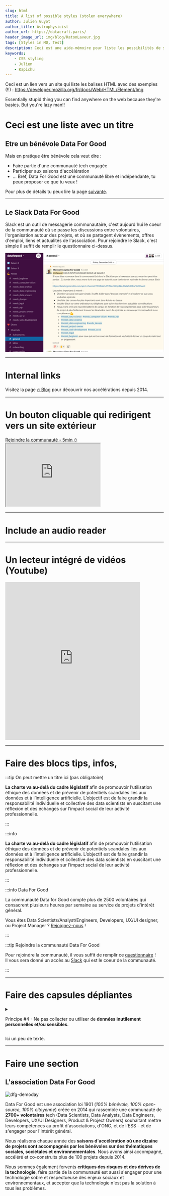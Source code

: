 ```yaml
---
slug: html
title: A list of possible styles (stolen everywhere) 
author: Julien Guyot 
author_title: Astrophysicist
author_url: https://datacraft.paris/
header_image_url: img/blog/RatonLaveur.jpg
tags: [Styles in MD, Test]
description: Ceci est une aide-mémoire pour liste les possibilités de styles dans du MarkDown
keywords:
    - CSS styling
    - Julien
    - Kapichu
---
```



Ceci est un lien vers un site qui liste les balises HTML avec des exemples (!!) : https://developer.mozilla.org/fr/docs/Web/HTML/Element/Img


Essentially stupid thing you can find anywhere on the web because they're basics. But you're lazy man!!

<!--truncate-->


# Ceci est une liste avec un titre

## Etre un bénévole Data For Good
Mais en pratique être bénévole cela veut dire : 
- Faire partie d'une communauté tech engagée
- Participer aux saisons d'accélération
- ... Bref, Data For Good est une communauté libre et indépendante, tu peux proposer ce que tu veux !

Pour plus de détails tu peux lire la page [suivante](https://dataforgood.slite.com/p/channel/F9UR6bhuYCPAtvfLDje8Zc/notes/t1KTZaDgs). 

---

## Le Slack Data For Good
Slack est un outil de messagerie communautaire, c'est aujourd'hui le coeur de la communauté où se passe les discussions entre volontaires, l'organisation autour des projets, et où se partagent évènements, offres d'emploi, liens et actualités de l'association. Pour rejoindre le Slack, c'est simple il suffit de remplir le questionnaire ci-dessus. 

![slack](./img/2022-03-02-CSSStyle/slack.png)


---

# Internal links

Visitez la page [🔥 Blog](/blog) pour découvrir nos accélérations depuis 2014.

---

# Un bouton cliquable qui redirigent vers un site extérieur


<div style={{"textAlign":"center","marginBottom":"20px"}}>
<a href="https://airtable.com/shrPjA75ckEgQdPUF" target="_blank" className="button button--secondary button--lg button-home">
Rejoindre la communauté - 5min ⏱
</a>
</div>


<iframe id="inlineFrameExample"
    title="Inline Frame Example"
    width="300"
    height="200"
    src="https://www.openstreetmap.org/export/embed.html?bbox=-0.004017949104309083%2C51.47612752641776%2C0.00030577182769775396%2C51.478569861898606&layer=mapnik">
</iframe>

---

# Include an audio reader

<!-- <figure>
    <figcaption>Listen to the T-Rex:</figcaption>
    <audio
        controls
        src="roar.wav" type="audio/wav">
            Your browser does not support the
            <code>audio</code> element.
    </audio>
</figure>


<audio
    controls
    src="Kalimba.mp3">
        Your browser does not support the
        <code>audio</code> element.
</audio> -->





<!-- <audio controls="controls">
  <source src="toto.wav" type="audio/wav">
  Votre navigateur ne prend pas en charge l'élément <code>audio</code>.
</audio> -->


---

# Un lecteur intégré de vidéos (Youtube)

<iframe width="85%" height="500px" src="https://www.youtube.com/embed/0xtPrTo-13o" alt="Présentation de datacraft par Isabelle" title="YouTube video player" frameBorder="0" allow="accelerometer; autoplay; clipboard-write; encrypted-media; gyroscope; picture-in-picture" allowFullScreen></iframe>


---

# Faire des blocs tips, infos, 

:::tip On peut mettre un titre ici (pas obligatoire)

**La charte va au-delà du cadre législatif** afin de promouvoir l’utilisation éthique des données et de prévenir de potentiels scandales liés aux données et à l’intelligence artificielle. L’objectif est de faire grandir la responsabilité individuelle et collective des data scientists en suscitant une réflexion et des échanges sur l’impact social de leur activité professionnelle.

:::

:::info

**La charte va au-delà du cadre législatif** afin de promouvoir l’utilisation éthique des données et de prévenir de potentiels scandales liés aux données et à l’intelligence artificielle. L’objectif est de faire grandir la responsabilité individuelle et collective des data scientists en suscitant une réflexion et des échanges sur l’impact social de leur activité professionnelle.

:::

:::info Data For Good

La communauté Data for Good compte plus de 2500 volontaires qui consacrent plusieurs heures par semaine au service de projets d'intérêt général.

Vous êtes Data Scientists/Analyst/Engineers, Developers, UX/UI designer, ou Project Manager ? [Rejoignez-nous](https://airtable.com/shrPjA75ckEgQdPUF) !

:::

:::tip Rejoindre la communauté Data For Good

Pour rejoindre la communauté, il vous suffit de remplir ce [questionnaire](https://airtable.com/shrPjA75ckEgQdPUF) !<br/>
Il vous sera donné un accès au [Slack](#le-slack-data-for-good) qui est le coeur de la communauté.

:::


---

# Faire des capsules dépliantes

<details>
<summary>

Principe #4 - Ne pas collecter ou utiliser de **données inutilement personnelles et/ou sensibles**.

</summary>
<div>

*Etape projet (2): Je collecte ou je dispose de données*

... et une « donnée sensible » ?

L’[article 9 du Règlement Général sur la Protection des Données (RGPD)](https://www.cnil.fr/fr/reglement-europeen-protection-donnees/chapitre2#Article9) prévoit que « le traitement des données à caractère personnel qui révèle l'origine raciale ou ethnique, les opinions politiques, les convictions religieuses ou philosophiques ou l'appartenance syndicale, ainsi que le traitement des données génétiques, des données biométriques aux fins d'identifier une personne physique de manière unique, des données concernant la santé ou des données concernant la vie sexuelle ou l'orientation sexuelle d'une personne physique sont interdits ».

</div>
</details>


Ici un peu de texte.

---

# Faire une section

<section className="light-green">
          <div className="container main-section">
            <h1>L'association Data For Good</h1>
            <div className="row">
              <div className="col col--6">
                <img src="./img/events.jpg" alt="dfg-demoday" style={{"width":"100%","marginBottom":"20px"}}/>
              </div>
              <div className="col col--6" style={{"textAlign":"left","alignContent":"center"}}>
                <p>Data For Good est une association loi 1901 (<i>100% bénévole, 100% open-source, 100% citoyenne</i>) créée en 2014 qui rassemble une communauté de <b>2700+ volontaires</b> tech (Data Scientists, Data Analysts, Data Engineers, Developers, UX/UI Designers, Product & Project Owners) souhaitant mettre leurs compétences au profit d'associations, d'ONG, et de l'ESS - et de s'engager pour l'intérêt général.</p>
                <p>Nous réalisons chaque année des <b>saisons d'accélération où une dizaine de projets sont accompagnés par les bénévoles sur des thématiques sociales, sociétales et environnementales</b>. Nous avons ainsi accompagné, accéléré et co-construits plus de 100 projets depuis 2014.</p>
                <p>Nous sommes également fervents <b>critiques des risques et des dérives de la technologie</b>, faire partie de la communauté est aussi s'engager pour une technologie sobre et respectueuse des enjeux sociaux et environnementaux, et accepter que la technologie n'est pas la solution à tous les problèmes.</p>
              </div>
            </div>
          </div>
        </section>
